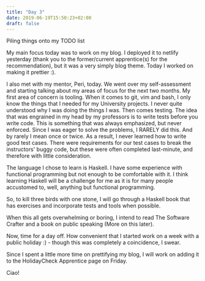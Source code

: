```yaml
---
title: "Day 3"
date: 2019-06-19T15:50:23+02:00
draft: false
---
```

Piling things onto my TODO list
<!--more-->
My main focus today was to work on my blog. I deployed it to netlify yesterday (thank you to the former/current apprentice(s) for the recommendation), but it was a very simply blog theme. Today I worked on making it prettier :).

I also met with my mentor, Peri, today. We went over my self-assessment and starting talking about my areas of focus for the next two months. My first area of concern is tooling. When it comes to git, vim and bash, I only know the things that I needed for my University projects. I never quite understood why I was doing the things I was. Then comes testing. The idea that was engrained in my head by my professors is to write tests before you write code. This is something that was always emphasized, but never enforced. Since I was eager to solve the problems, I RARELY did this. And by rarely I mean once or twice. As a result, I never learned how to write good test cases. There were requirements for our test cases to break the instructors' buggy code, but these were often completed last-minute, and therefore with little consideration.

The language I chose to learn is Haskell. I have some experience with functional programming but not enough to be comfortable with it. I think learning Haskell will be a challenge for me as it is for many people accustomed to, well, anything but functional programming.

So, to kill three birds with one stone, I will go through a Haskell book that has exercises and incorporate tests and tools when possible.

When this all gets overwhelming or boring, I intend to read The Software Crafter and a book on public speaking (More on this later).

Now, time for a day off. How convenient that I started work on a week with a public holiday :) - though this was completely a coincidence, I swear.

Since I spent a little more time on prettifying my blog, I will work on adding it to the HolidayCheck Apprentice page on Friday.

Ciao!
